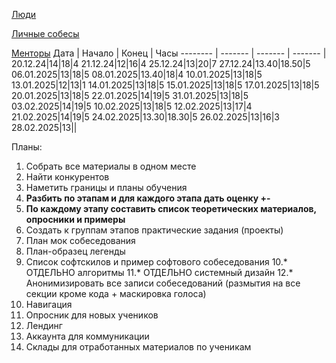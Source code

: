 [Люди](https://docs.google.com/spreadsheets/d/1OeuRBaGd-x-2LP-jR6me3lyfVLr-Q49kBw0AZN94CPs/edit?gid=0#gid=0)

[Личные собесы](https://docs.google.com/spreadsheets/d/1QOXooB9Xyu9pom_YrOLy-JeT4oMFdYmIL9RULQGlLZ0/edit?gid=633863657#gid=633863657
)

[Менторы](https://docs.google.com/spreadsheets/d/1TbxVR5BBrNU6vZkORcae4CQXr_OrFbCij3oDPXUXF3M/edit?usp=sharing)
Дата | Начало | Конец | Часы
 -------- | ------- | ------- | ------- |
20.12.24|14|18|4
21.12.24|12|16|4
25.12.24|13|20|7
27.12.24|13.40|18.50|5
06.01.2025|13|18|5
08.01.2025|13.40|18|4
10.01.2025|13|18|5
13.01.2025|12|13|1
14.01.2025|13|18|5
15.01.2025|13|18|5
17.01.2025|13|18|5
20.01.2025|13|18|5
22.01.2025|14|19|5
31.01.2025|13|18|5
03.02.2025|14|19|5
10.02.2025|13|18|5
12.02.2025|13|17|4
21.02.2025|14|19|5
24.02.2025|13.30|18.30|5
26.02.2025|13|16|3
28.02.2025|13||



Планы:
1. Собрать все материалы в одном месте
2. Найти конкурентов
3. Наметить границы и планы обучения
4. **Разбить по этапам и для каждого этапа дать оценку +-** 
5. **По каждому этапу составить список теоретических материалов, опросники и примеры** 
6. Создать к группам этапов практические задания (проекты)
7. План мок собеседования
8. План-образец легенды
9. Список софтскилов и пример софтового собеседования
10.* ОТДЕЛЬНО алгоритмы
11.* ОТДЕЛЬНО системный дизайн
12.* Анонимизировать все записи собеседований (размытия на все секции кроме кода + маскировка голоса)
13. Навигация 
14. Опросник для новых учеников
15. Лендинг
16. Аккаунта для коммуникации
17. Склады для отработанных материалов по ученикам 
